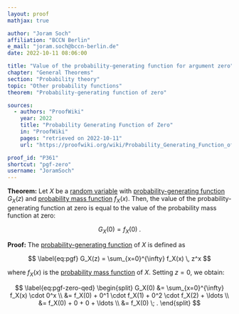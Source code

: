 ```yaml
---
layout: proof
mathjax: true

author: "Joram Soch"
affiliation: "BCCN Berlin"
e_mail: "joram.soch@bccn-berlin.de"
date: 2022-10-11 08:06:00

title: "Value of the probability-generating function for argument zero"
chapter: "General Theorems"
section: "Probability theory"
topic: "Other probability functions"
theorem: "Probability-generating function of zero"

sources:
  - authors: "ProofWiki"
    year: 2022
    title: "Probability Generating Function of Zero"
    in: "ProofWiki"
    pages: "retrieved on 2022-10-11"
    url: "https://proofwiki.org/wiki/Probability_Generating_Function_of_Zero"

proof_id: "P361"
shortcut: "pgf-zero"
username: "JoramSoch"
---
```



**Theorem:** Let $X$ be a [random variable](/D/rvar) with [probability-generating function](/D/pgf) $G_X(z)$ and [probability mass function](/D/pmf) $f_X(x)$. Then, the value of the probability-generating function at zero is equal to the value of the probability mass function at zero:

$$ \label{eq:pgf-zero}
G_X(0) = f_X(0) \; .
$$


**Proof:** The [probability-generating function](/D/pgf) of $X$ is defined as

$$ \label{eq:pgf}
G_X(z) = \sum_{x=0}^{\infty} f_X(x) \, z^x
$$

where $f_X(x)$ is the [probability mass function](/D/pmf) of $X$. Setting $z = 0$, we obtain:

$$ \label{eq:pgf-zero-qed}
\begin{split}
G_X(0) &= \sum_{x=0}^{\infty} f_X(x) \cdot 0^x \\
&= f_X(0) + 0^1 \cdot f_X(1)  + 0^2 \cdot f_X(2) + \ldots \\
&= f_X(0) + 0 + 0 + \ldots \\
&= f_X(0) \; .
\end{split}
$$